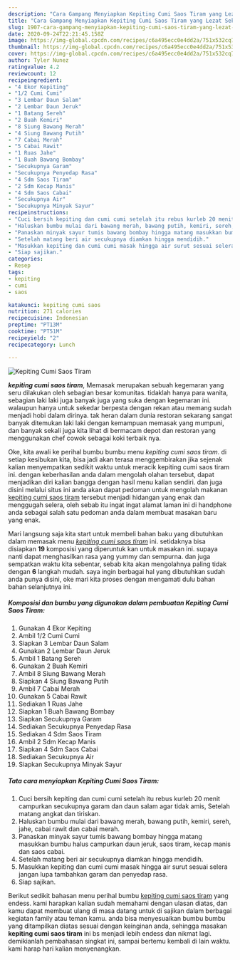 ```yaml
---
description: "Cara Gampang Menyiapkan Kepiting Cumi Saos Tiram yang Lezat Sekali"
title: "Cara Gampang Menyiapkan Kepiting Cumi Saos Tiram yang Lezat Sekali"
slug: 1907-cara-gampang-menyiapkan-kepiting-cumi-saos-tiram-yang-lezat-sekali
date: 2020-09-24T22:21:45.158Z
image: https://img-global.cpcdn.com/recipes/c6a495ecc0e4dd2a/751x532cq70/kepiting-cumi-saos-tiram-foto-resep-utama.jpg
thumbnail: https://img-global.cpcdn.com/recipes/c6a495ecc0e4dd2a/751x532cq70/kepiting-cumi-saos-tiram-foto-resep-utama.jpg
cover: https://img-global.cpcdn.com/recipes/c6a495ecc0e4dd2a/751x532cq70/kepiting-cumi-saos-tiram-foto-resep-utama.jpg
author: Tyler Nunez
ratingvalue: 4.2
reviewcount: 12
recipeingredient:
- "4 Ekor Kepiting"
- "1/2 Cumi Cumi"
- "3 Lembar Daun Salam"
- "2 Lembar Daun Jeruk"
- "1 Batang Sereh"
- "2 Buah Kemiri"
- "8 Siung Bawang Merah"
- "4 Siung Bawang Putih"
- "7 Cabai Merah"
- "5 Cabai Rawit"
- "1 Ruas Jahe"
- "1 Buah Bawang Bombay"
- "Secukupnya Garam"
- "Secukupnya Penyedap Rasa"
- "4 Sdm Saos Tiram"
- "2 Sdm Kecap Manis"
- "4 Sdm Saos Cabai"
- "Secukupnya Air"
- "Secukupnya Minyak Sayur"
recipeinstructions:
- "Cuci bersih kepiting dan cumi cumi setelah itu rebus kurleb 20 menit campurkan secukupnya garam dan daun salam agar tidak amis, Setelah matang angkat dan tiriskan."
- "Haluskan bumbu mulai dari bawang merah, bawang putih, kemiri, sereh, jahe, cabai rawit dan cabai merah."
- "Panaskan minyak sayur tumis bawang bombay hingga matang masukkan bumbu halus campurkan daun jeruk, saos tiram, kecap manis dan saos cabai."
- "Setelah matang beri air secukupnya diamkan hingga mendidih."
- "Masukkan kepiting dan cumi cumi masak hingga air surut sesuai selera jangan lupa tambahkan garam dan penyedap rasa."
- "Siap sajikan."
categories:
- Resep
tags:
- kepiting
- cumi
- saos

katakunci: kepiting cumi saos 
nutrition: 271 calories
recipecuisine: Indonesian
preptime: "PT13M"
cooktime: "PT51M"
recipeyield: "2"
recipecategory: Lunch

---
```



![Kepiting Cumi Saos Tiram](https://img-global.cpcdn.com/recipes/c6a495ecc0e4dd2a/751x532cq70/kepiting-cumi-saos-tiram-foto-resep-utama.jpg)

<b><i>kepiting cumi saos tiram</i></b>, Memasak merupakan sebuah kegemaran yang seru dilakukan oleh sebagian besar komunitas. tidaklah hanya para wanita, sebagian laki laki juga banyak juga yang suka dengan kegemaran ini. walaupun hanya untuk sekedar berpesta dengan rekan atau memang sudah menjadi hobi dalam dirinya. tak heran dalam dunia restoran sekarang sangat banyak ditemukan laki laki dengan kemampuan memasak yang mumpuni, dan banyak sekali juga kita lihat di bermacam depot dan restoran yang menggunakan chef cowok sebagai koki terbaik nya.



Oke, kita awali ke perihal bumbu bumbu menu <i>kepiting cumi saos tiram</i>. di setiap kesibukan kita, bisa jadi akan terasa menggembirakan jika sejenak kalian menyempatkan sedikit waktu untuk meracik kepiting cumi saos tiram ini. dengan keberhasilan anda dalam mengolah olahan tersebut, dapat menjadikan diri kalian bangga dengan hasil menu kalian sendiri. dan juga disini melalui situs ini anda akan dapat pedoman untuk mengolah makanan <u>kepiting cumi saos tiram</u> tersebut menjadi hidangan yang enak dan menggugah selera, oleh sebab itu ingat ingat alamat laman ini di handphone anda sebagai salah satu pedoman anda dalam membuat masakan baru yang enak.


Mari langsung saja kita start untuk membeli bahan baku yang dibutuhkan dalam memasak menu <u><i>kepiting cumi saos tiram</i></u> ini. setidaknya bisa disiapkan <b>19</b> komposisi yang diperuntuk kan untuk masakan ini. supaya nanti dapat menghasilkan rasa yang yummy dan sempurna. dan juga sempatkan waktu kita sebentar, sebab kita akan mengolahnya paling tidak dengan <b>6</b> langkah mudah. saya ingin berbagai hal yang dibutuhkan sudah anda punya disini, oke mari kita proses dengan mengamati dulu bahan bahan selanjutnya ini.

<!--inarticleads1-->

##### Komposisi dan bumbu yang digunakan dalam pembuatan Kepiting Cumi Saos Tiram:

1. Gunakan 4 Ekor Kepiting
1. Ambil 1/2 Cumi Cumi
1. Siapkan 3 Lembar Daun Salam
1. Gunakan 2 Lembar Daun Jeruk
1. Ambil 1 Batang Sereh
1. Gunakan 2 Buah Kemiri
1. Ambil 8 Siung Bawang Merah
1. Siapkan 4 Siung Bawang Putih
1. Ambil 7 Cabai Merah
1. Gunakan 5 Cabai Rawit
1. Sediakan 1 Ruas Jahe
1. Siapkan 1 Buah Bawang Bombay
1. Siapkan Secukupnya Garam
1. Sediakan Secukupnya Penyedap Rasa
1. Sediakan 4 Sdm Saos Tiram
1. Ambil 2 Sdm Kecap Manis
1. Siapkan 4 Sdm Saos Cabai
1. Sediakan Secukupnya Air
1. Siapkan Secukupnya Minyak Sayur




<!--inarticleads2-->

##### Tata cara menyiapkan Kepiting Cumi Saos Tiram:

1. Cuci bersih kepiting dan cumi cumi setelah itu rebus kurleb 20 menit campurkan secukupnya garam dan daun salam agar tidak amis, Setelah matang angkat dan tiriskan.
1. Haluskan bumbu mulai dari bawang merah, bawang putih, kemiri, sereh, jahe, cabai rawit dan cabai merah.
1. Panaskan minyak sayur tumis bawang bombay hingga matang masukkan bumbu halus campurkan daun jeruk, saos tiram, kecap manis dan saos cabai.
1. Setelah matang beri air secukupnya diamkan hingga mendidih.
1. Masukkan kepiting dan cumi cumi masak hingga air surut sesuai selera jangan lupa tambahkan garam dan penyedap rasa.
1. Siap sajikan.




Berikut sedikit bahasan menu perihal bumbu <u>kepiting cumi saos tiram</u> yang endess. kami harapkan kalian sudah memahami dengan ulasan diatas, dan kamu dapat membuat ulang di masa datang untuk di sajikan dalam berbagai kegiatan family atau teman kamu. anda bisa menyesuaikan bumbu bumbu yang ditampilkan diatas sesuai dengan keinginan anda, sehingga masakan <b>kepiting cumi saos tiram</b> ini bs menjadi lebih endess dan nikmat lagi. demikianlah pembahasan singkat ini, sampai bertemu kembali di lain waktu. kami harap hari kalian menyenangkan.

